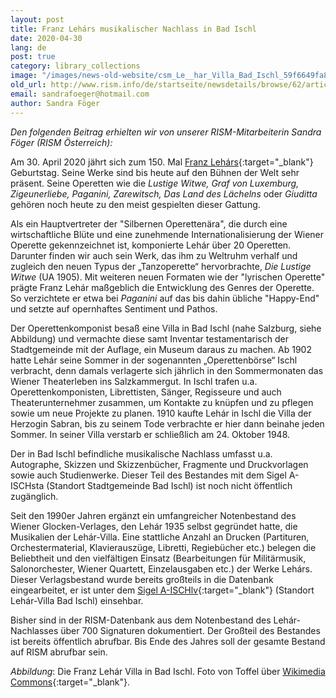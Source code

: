 ```yaml
---
layout: post
title: Franz Lehárs musikalischer Nachlass in Bad Ischl
date: 2020-04-30
lang: de
post: true
category: library_collections
image: "/images/news-old-website/csm_Le__har_Villa_Bad_Ischl_59f6649fa8.jpg"
old_url: http://www.rism.info/de/startseite/newsdetails/browse/62/article/64/the-franz-lehar-collection-in-bad-ischl-austria.html
email: sandrafoeger@hotmail.com
author: Sandra Föger
---
```


_Den folgenden Beitrag erhielten wir von unserer RISM-Mitarbeiterin Sandra Föger (RISM Österreich):_

Am 30. April 2020 jährt sich zum 150. Mal [Franz Lehárs](https://opac.rism.info/search?View=rism&author=Lehar+Franz){:target="_blank"} Geburtstag. Seine Werke sind bis heute auf den Bühnen der Welt sehr präsent. Seine Operetten wie die _Lustige Witwe, Graf von Luxemburg, Zigeunerliebe, Paganini, Zarewitsch, Das Land des Lächelns_ oder _Giuditta_ gehören noch heute zu den meist gespielten dieser Gattung.

Als ein Hauptvertreter der "Silbernen Operettenära", die durch eine wirtschaftliche Blüte und eine zunehmende Internationalisierung der Wiener Operette gekennzeichnet ist, komponierte Lehár über 20 Operetten. Darunter finden wir auch sein Werk, das ihm zu Weltruhm verhalf und zugleich den neuen Typus der „Tanzoperette“ hervorbrachte, _Die Lustige Witwe_ (UA 1905). Mit weiteren neuen Formaten wie der "lyrischen Operette" prägte Franz Lehár maßgeblich die Entwicklung des Genres der Operette. So verzichtete er etwa bei _Paganini_ auf das bis dahin übliche "Happy-End" und setzte auf opernhaftes Sentiment und Pathos.

Der Operettenkomponist besaß eine Villa in Bad Ischl (nahe Salzburg, siehe Abbildung) und vermachte diese samt Inventar testamentarisch der Stadtgemeinde mit der Auflage, ein Museum daraus zu machen. Ab 1902 hatte Lehár seine Sommer in der sogenannten „Operettenbörse“ Ischl verbracht, denn damals verlagerte sich jährlich in den Sommermonaten das Wiener Theaterleben ins Salzkammergut. In Ischl trafen u.a. Operettenkomponisten, Librettisten, Sänger, Regisseure und auch Theaterunternehmer zusammen, um Kontakte zu knüpfen und zu pflegen sowie um neue Projekte zu planen. 1910 kaufte Lehár in Ischl die Villa der Herzogin Sabran, bis zu seinem Tode verbrachte er hier dann beinahe jeden Sommer. In seiner Villa verstarb er schließlich am 24. Oktober 1948.

Der in Bad Ischl befindliche musikalische Nachlass umfasst u.a. Autographe, Skizzen und Skizzenbücher, Fragmente und Druckvorlagen sowie auch Studienwerke. Dieser Teil des Bestandes mit dem Sigel A-ISCHsta (Standort Stadtgemeinde Bad Ischl) ist noch nicht öffentlich zugänglich.

Seit den 1990er Jahren ergänzt ein umfangreicher Notenbestand des Wiener Glocken-Verlages, den Lehár 1935 selbst gegründet hatte, die Musikalien der Lehár-Villa. Eine stattliche Anzahl an Drucken (Partituren, Orchestermaterial, Klavierauszüge, Libretti, Regiebücher etc.) belegen die Beliebtheit und den vielfältigen Einsatz (Bearbeitungen für Militärmusik, Salonorchester, Wiener Quartett, Einzelausgaben etc.) der Werke Lehárs. Dieser Verlagsbestand wurde bereits großteils in die Datenbank eingearbeitet, er ist unter dem [Sigel A-ISCHlv](https://opac.rism.info/search?View=rism&siglum=A-ISCHlv){:target="_blank"} (Standort Lehár-Villa Bad Ischl) einsehbar.

Bisher sind in der RISM-Datenbank aus dem Notenbestand des Lehár-Nachlasses über 700 Signaturen dokumentiert. Der Großteil des Bestandes ist bereits öffentlich abrufbar. Bis Ende des Jahres soll der gesamte Bestand auf RISM abrufbar sein.

_Abbildung_: Die Franz Lehár Villa in Bad Ischl. Foto von Toffel über [Wikimedia Commons](https://commons.wikimedia.org/wiki/File:L%C3%A9har_Villa_Bad_Ischl.JPG?uselang=en){:target="_blank"}.


